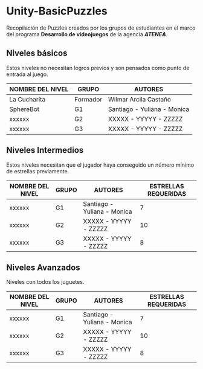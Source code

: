 # Unity-BasicPuzzles
Recopilación de Puzzles creados por los grupos de estudiantes en el marco del programa **Desarrollo de videojuegos** de la agencia **_ATENEA_**.  

## Niveles básicos
Estos niveles no necesitan logros previos y son pensados como punto de entrada al juego.  

| NOMBRE DEL NIVEL | GRUPO | AUTORES |
| ---------------- | ----- | ------- |
| La Cucharita     | Formador | Wilmar Arcila Castaño |
| SphereBot        | G1    | Santiago - Yuliana - Monica |
| xxxxxx           | G2    | XXXXX - YYYYY - ZZZZZ |
| xxxxxx           | G3    | XXXXX - YYYYY - ZZZZZ |  

## Niveles Intermedios
Estos niveles necesitan que el jugador haya conseguido un número mínimo de estrellas previamente.  

| NOMBRE DEL NIVEL | GRUPO | AUTORES | ESTRELLAS REQUERIDAS |
| ---------------- | ----- | ------- | -------------------- |
| xxxxxx           | G1    | Santiago - Yuliana - Monica | 7 |
| xxxxxx           | G2    | XXXXX - YYYYY - ZZZZZ | 10 |
| xxxxxx           | G3    | XXXXX - YYYYY - ZZZZZ | 8 |  

## Niveles Avanzados
Niveles con todos los juguetes.  

| NOMBRE DEL NIVEL | GRUPO | AUTORES | ESTRELLAS REQUERIDAS |
| ---------------- | ----- | ------- | -------------------- |
| xxxxxx           | G1    | Santiago - Yuliana - Monica | 7 |
| xxxxxx           | G2    | XXXXX - YYYYY - ZZZZZ | 10 |
| xxxxxx           | G3    | XXXXX - YYYYY - ZZZZZ | 8 |
